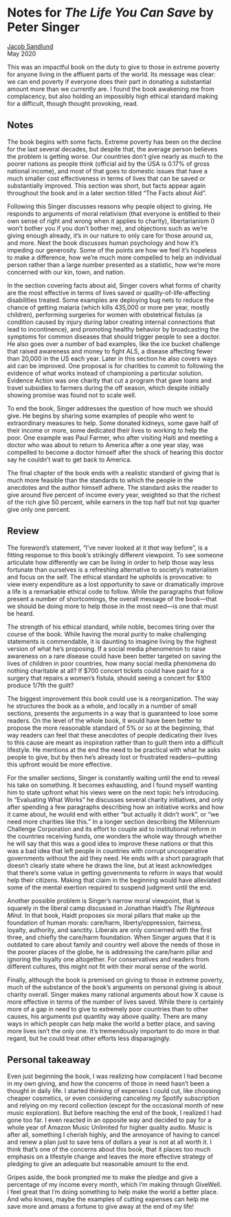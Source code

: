 # Notes for _The Life You Can Save_ by Peter Singer

[Jacob Sandlund](https://jacobsandlund.com)  
May 2020

This was an impactful book on the duty to give to those in extreme poverty for anyone living in the affluent parts of the world. Its message was clear: we can end poverty if everyone does their part in donating a substantial amount more than we currently are. I found the book awakening me from complacency, but also holding an impossibly high ethical standard making for a difficult, though thought provoking, read.

## Notes

The book begins with some facts. Extreme poverty has been on the decline for the last several decades, but despite that, the average person believes the problem is getting worse. Our countries don’t give nearly as much to the poorer nations as people think (official aid by the USA is 0.17% of gross national income), and most of that goes to domestic issues that have a much smaller cost effectiveness in terms of lives that can be saved or substantially improved. This section was short, but facts appear again throughout the book and in a later section titled “The Facts about Aid”.

Following this Singer discusses reasons why people object to giving. He responds to arguments of moral relativism (that everyone is entitled to their own sense of right and wrong when it applies to charity), libertarianism (I won’t bother you if you don’t bother me), and objections such as we’re giving enough already, it’s in our nature to only care for those around us, and more. Next the book discusses human psychology and how it’s impeding our generosity. Some of the points are how we feel it’s hopeless to make a difference, how we’re much more compelled to help an individual person rather than a large number presented as a statistic, how we’re more concerned with our kin, town, and nation.

In the section covering facts about aid, Singer covers what forms of charity are the most effective in terms of lives saved or quality-of-life-affecting disabilities treated. Some examples are deploying bug nets to reduce the chance of getting malaria (which kills 435,000 or more per year, mostly children), performing surgeries for women with obstetrical fistulas (a condition caused by injury during labor creating internal connections that lead to incontinence), and promoting healthy behavior by broadcasting the symptoms for common diseases that should trigger people to see a doctor. He also goes over a number of bad examples, like the ice bucket challenge that raised awareness and money to fight ALS, a disease affecting fewer than 20,000 in the US each year. Later in this section he also covers ways aid can be improved. One proposal is for charities to commit to following the evidence of what works instead of championing a particular solution. Evidence Action was one charity that cut a program that gave loans and travel subsidies to farmers during the off season, which despite  initially showing promise was found not to scale well.

To end the book, Singer addresses the question of how much we should give. He begins by sharing some examples of people who went to extraordinary measures to help. Some donated kidneys, some gave half of their income or more, some dedicated their lives to working to help the poor. One example was Paul Farmer, who after visiting Haiti and meeting a doctor who was about to return to America after a one year stay, was compelled to become a doctor himself after the shock of hearing this doctor say he couldn’t wait to get back to America.

The final chapter of the book ends with a realistic standard of giving that is much more feasible than the standards to which the people in the anecdotes and the author himself adhere. The standard asks the reader to give around five percent of income every year, weighted so that the richest of the rich give 50 percent, while earners in the top half but not top quarter give only one percent.

## Review

The foreword’s statement, “I’ve never looked at it _that_ way before”, is a fitting response to this book’s strikingly different viewpoint. To see someone articulate how differently we can be living in order to help those way less fortunate than ourselves is a refreshing alternative to society’s materialism and focus on the self. The ethical standard he upholds is provocative: to view every expenditure as a lost opportunity to save or dramatically improve a life is a remarkable ethical code to follow. While the paragraphs that follow present a number of shortcomings, the overall message of the book—that we should be doing more to help those in the most need—is one that must be heard.

The strength of his ethical standard, while noble, becomes tiring over the course of the book. While having the moral purity to make challenging statements is commendable, it is daunting to imagine living by the highest version of what he’s proposing. If a social media phenomenon to raise awareness on a rare disease could have been better targeted on saving the lives of children in poor countries, how many social media phenomena do nothing charitable at all? If $700 concert tickets could have paid for a surgery that repairs a women’s fistula, should seeing a concert for $100 produce 1/7th the guilt?

The biggest improvement this book could use is a reorganization. The way he structures the book as a whole, and locally in a number of small sections, presents the arguments in a way that is guaranteed to lose some readers. On the level of the whole book, it would have been better to propose the more reasonable standard of 5% or so at the beginning, that way readers can feel that these anecdotes of people dedicating their lives to this cause are meant as inspiration rather than to guilt them into a difficult lifestyle. He mentions at the end the need to be practical with what he asks people to give, but by then he’s already lost or frustrated readers—putting this upfront would be more effective.

For the smaller sections, Singer is constantly waiting until the end to reveal his take on something. It becomes exhausting, and I found myself wanting him to state upfront what his views were on the next topic he’s introducing. In “Evaluating What Works” he discusses several charity initiatives, and only after spending a few paragraphs describing how an initiative works and how it came about, he would end with either “but actually it didn’t work”, or “we need more charities like this.” In a longer section describing the Millennium Challenge Corporation and its effort to couple aid to institutional reform in the countries receiving funds, one wonders the whole way through whether he will say that this was a good idea to improve these nations or that this was a bad idea that left people in countries with corrupt uncooperative governments without the aid they need. He ends with a short paragraph that doesn’t clearly state where he draws the line, but at least acknowledges that there’s some value in getting governments to reform in ways that would help their citizens. Making that claim in the beginning would have alleviated some of the mental exertion required to suspend judgment until the end.

Another possible problem is Singer’s narrow moral viewpoint, that is squarely in the liberal camp discussed in Jonathan Haidt’s _The Righteous Mind_. In that book, Haidt proposes six moral pillars that make up the foundation of human morals: care/harm, liberty/oppression, fairness, loyalty, authority, and sanctity. Liberals are only concerned with the first three, and chiefly the care/harm foundation. When Singer argues that it is outdated to care about family and country well above the needs of those in the poorer places of the globe, he is addressing the care/harm pillar and ignoring the loyalty one altogether. For conservatives and readers from different cultures, this might not fit with their moral sense of the world.

Finally, although the book is premised on giving to those in extreme poverty, much of the substance of the book’s arguments on personal giving is about charity overall. Singer makes many rational arguments about how X cause is more effective in terms of the number of lives saved. While there is certainly more of a gap in need to give to extremely poor countries than to other causes, his arguments put quantity way above quality. There are many ways in which people can help make the world a better place, and saving more lives isn’t the only one. It’s tremendously important to do more in that regard, but he could treat other efforts less disparagingly.

## Personal takeaway

Even just beginning the book, I was realizing how complacent I had become in my own giving, and how the concerns of those in need hasn’t been a thought in daily life. I started thinking of expenses I could cut, like choosing cheaper cosmetics, or even considering canceling my Spotify subscription and relying on my record collection (except for the occasional month of new music exploration). But before reaching the end of the book, I realized I had gone too far. I even reacted in an opposite way and decided to pay for a whole year of Amazon Music Unlimited for higher quality audio. Music is after all, something I cherish highly, and the annoyance of having to cancel and renew a plan just to save tens of dollars a year is not at all worth it. I think that’s one of the concerns about this book, that it places too much emphasis on a lifestyle change and leaves the more effective strategy of pledging to give an adequate but reasonable amount to the end.

Gripes aside, the book prompted me to make the pledge and give a percentage of my income every month, which I’m making through GiveWell. I feel great that I’m doing something to help make the world a better place. And who knows, maybe the examples of cutting expenses can help me save more and amass a fortune to give away at the end of my life!